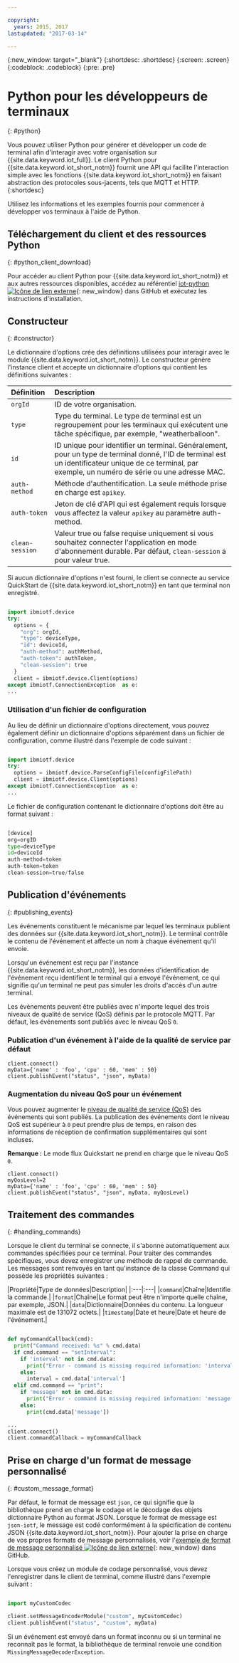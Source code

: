 ```yaml
---

copyright:
  years: 2015, 2017
lastupdated: "2017-03-14"

---
```


{:new_window: target="_blank"}
{:shortdesc: .shortdesc}
{:screen: .screen}
{:codeblock: .codeblock}
{:pre: .pre}


# Python pour les développeurs de terminaux
{: #python}

Vous pouvez utiliser Python pour générer et développer un code de terminal afin d'interagir avec votre organisation sur {{site.data.keyword.iot_full}}. Le client Python pour {{site.data.keyword.iot_short_notm}} fournit une API qui facilite l'interaction simple avec les fonctions {{site.data.keyword.iot_short_notm}} en faisant abstraction des protocoles sous-jacents, tels que MQTT et HTTP.
{:shortdesc}

Utilisez les informations et les exemples fournis pour commencer à développer vos terminaux à l'aide de Python.

## Téléchargement du client et des ressources Python
{: #python_client_download}

Pour accéder au client Python pour {{site.data.keyword.iot_short_notm}} et aux autres ressources disponibles, accédez au référentiel [iot-python ![Icône de lien externe](../../../../icons/launch-glyph.svg "External link icon")](https://github.com/ibm-watson-iot/iot-python){: new_window} dans GitHub et exécutez les instructions d'installation.

## Constructeur
{: #constructor}

Le dictionnaire d'options crée des définitions utilisées pour interagir avec le module {{site.data.keyword.iot_short_notm}}. Le constructeur génère l'instance client et accepte un dictionnaire d'options qui contient les définitions suivantes :

|Définition|Description |
|:---|:---|
|`orgId`|ID de votre organisation.|
|`type`|Type du terminal. Le type de terminal est un regroupement pour les terminaux qui exécutent une tâche spécifique, par exemple, "weatherballoon".|
|`id`|ID unique pour identifier un terminal. Généralement, pour un type de terminal donné, l'ID de terminal est un identificateur unique de ce terminal, par exemple, un numéro de série ou une adresse MAC.|
|`auth-method`|Méthode d'authentification. La seule méthode prise en charge est `apikey`.|
|`auth-token`|Jeton de clé d'API qui est également requis lorsque vous affectez la valeur `apikey` au paramètre auth-method.|
|`clean-session`|Valeur true ou false requise uniquement si vous souhaitez connecter l'application en mode d'abonnement durable. Par défaut, `clean-session` a pour valeur true.|

Si aucun dictionnaire d'options n'est fourni, le client se connecte au service QuickStart de {{site.data.keyword.iot_short_notm}} en tant que terminal non enregistré.

```python

import ibmiotf.device
try:
  options = {
    "org": orgId,
    "type": deviceType,
    "id": deviceId,
    "auth-method": authMethod,
    "auth-token": authToken,
    "clean-session": true
  }
  client = ibmiotf.device.Client(options)
except ibmiotf.ConnectionException  as e:
...
```

### Utilisation d'un fichier de configuration

Au lieu de définir un dictionnaire d'options directement, vous pouvez également définir un dictionnaire d'options séparément dans un fichier de configuration, comme illustré dans l'exemple de code suivant :

```python

import ibmiotf.device
try:
  options = ibmiotf.device.ParseConfigFile(configFilePath)
  client = ibmiotf.device.Client(options)
except ibmiotf.ConnectionException  as e:
...
```

Le fichier de configuration contenant le dictionnaire d'options doit être au format suivant :

```python

[device]
org=orgID
type=deviceType
id=deviceId
auth-method=token
auth-token=token
clean-session=true/false
```

## Publication d'événements
{: #publishing_events}

Les événements constituent le mécanisme par lequel les terminaux publient des données sur {{site.data.keyword.iot_short_notm}}. Le terminal contrôle le contenu de l'événement et affecte un nom à chaque événement qu'il envoie.

Lorsqu'un événement est reçu par l'instance {{site.data.keyword.iot_short_notm}}, les données d'identification de l'événement reçu identifient le terminal qui a envoyé l'événement, ce qui signifie qu'un terminal ne peut pas simuler les droits d'accès d'un autre terminal.

Les événements peuvent être publiés avec n'importe lequel des trois niveaux de qualité de service (QoS) définis par le protocole MQTT.  Par défaut, les événements sont publiés avec le niveau QoS `0`.

### Publication d'un événement à l'aide de la qualité de service par défaut

```
client.connect()
myData={'name' : 'foo', 'cpu' : 60, 'mem' : 50}
client.publishEvent("status", "json", myData)
```

### Augmentation du niveau QoS pour un événement

Vous pouvez augmenter le [niveau de qualité de service (QoS)](../../reference/mqtt/index.html#qos-levels) des événements qui sont publiés. La publication des événements dont le niveau QoS est supérieur à `0` peut prendre plus de temps, en raison des informations de réception de confirmation supplémentaires qui sont incluses.

**Remarque :** Le mode flux Quickstart ne prend en charge que le niveau QoS `0`.

```
client.connect()
myQosLevel=2
myData={'name' : 'foo', 'cpu' : 60, 'mem' : 50}
client.publishEvent("status", "json", myData, myQosLevel)
```
## Traitement des commandes
{: #handling_commands}

Lorsque le client du terminal se connecte, il s'abonne automatiquement aux commandes spécifiées pour ce terminal. Pour traiter des commandes spécifiques, vous devez enregistrer une méthode de rappel de commande. Les messages sont renvoyés en tant qu'instance de la classe Command qui possède les propriétés suivantes :

|Propriété|Type de données|Description|
|:---|:---|
|`command`|Chaîne|Identifie la commande.|
|`format`|Chaîne|Le format peut être n'importe quelle chaîne, par exemple, JSON.|
|`data`|Dictionnaire|Données du contenu. La longueur maximale est de 131072 octets.|
|`timestamp`|Date et heure|Date et heure de l'événement.|


```python

def myCommandCallback(cmd):
  print("Command received: %s" % cmd.data)
  if cmd.command == "setInterval":
    if 'interval' not in cmd.data:
      print("Error - command is missing required information: 'interval'")
    else:
      interval = cmd.data['interval']
  elif cmd.command == "print":
    if 'message' not in cmd.data:
      print("Error - command is missing required information: 'message'")
    else:
      print(cmd.data['message'])

...
client.connect()
client.commandCallback = myCommandCallback
```

## Prise en charge d'un format de message personnalisé
{: #custom_message_format}

Par défaut, le format de message est `json`, ce qui signifie que la bibliothèque prend en charge le codage et le décodage des objets dictionnaire Python au format JSON. Lorsque le format de message est `json-iotf`, le message est codé conformément à la spécification de contenu JSON {{site.data.keyword.iot_short_notm}}. Pour ajouter la prise en charge de vos propres formats de message personnalisés, voir l'[exemple de format de message personnalisé ![Icône de lien externe](../../../../icons/launch-glyph.svg "External link icon")](https://github.com/ibm-watson-iot/iot-python/tree/master/samples/customMessageFormat){: new_window} dans GitHub.

Lorsque vous créez un module de codage personnalisé, vous devez l'enregistrer dans le client de terminal, comme illustré dans l'exemple suivant :

```python

import myCustomCodec

client.setMessageEncoderModule("custom", myCustomCodec)
client.publishEvent("status", "custom", myData)
```
Si un événement est envoyé dans un format inconnu ou si un terminal ne reconnaît pas le format, la bibliothèque de terminal renvoie une condition `MissingMessageDecoderException`.
